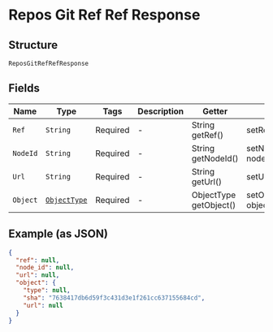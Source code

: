 
# Repos Git Ref Ref Response

## Structure

`ReposGitRefRefResponse`

## Fields

| Name | Type | Tags | Description | Getter | Setter |
|  --- | --- | --- | --- | --- | --- |
| `Ref` | `String` | Required | - | String getRef() | setRef(String ref) |
| `NodeId` | `String` | Required | - | String getNodeId() | setNodeId(String nodeId) |
| `Url` | `String` | Required | - | String getUrl() | setUrl(String url) |
| `Object` | [`ObjectType`](../../doc/models/object-type.md) | Required | - | ObjectType getObject() | setObject(ObjectType object) |

## Example (as JSON)

```json
{
  "ref": null,
  "node_id": null,
  "url": null,
  "object": {
    "type": null,
    "sha": "7638417db6d59f3c431d3e1f261cc637155684cd",
    "url": null
  }
}
```

